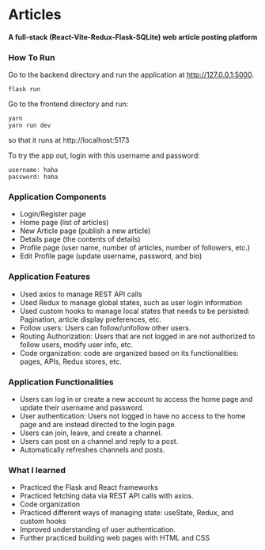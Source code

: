 # Articles

#### A full-stack (React-Vite-Redux-Flask-SQLite) web article posting platform 

### **How To Run**

Go to the backend directory and run the application at http://127.0.0.1:5000.

```
flask run
```

Go to the frontend directory and run:

```
yarn
yarn run dev
```

so that it runs at  http://localhost:5173

To try the app out, login with this username and password:

```
username: haha
password: haha
```

### Application Components
- Login/Register page
- Home page (list of articles)
- New Article page (publish a new article)
- Details page (the contents of details)
- Profile page (user name, number of articles, number of followers, etc.)
- Edit Profile page (update username, password, and bio)

### Application Features

- Used axios to manage REST API calls
- Used Redux to manage global states, such as user login information
- Used custom hooks to manage local states that needs to be persisted: Pagination, article display preferences, etc.
- Follow users: Users can follow/unfollow other users.
- Routing Authorization: Users that are not logged in are not authorized to follow users, modify user info, etc.
- Code organization: code are organized based on its functionalities: pages, APIs, Redux stores, etc.


### Application Functionalities

- Users can log in or create a new account to access the home page and update their username and password.
- User authentication: Users not logged in have no access to the home page and are instead directed to the login page.
- Users can join, leave, and create a channel.
- Users can post on a channel and reply to a post.
- Automatically refreshes channels and posts.

### **What I learned**

- Practiced the Flask and React frameworks
- Practiced fetching data via REST API calls with axios.
- Code organization
- Practiced different ways of managing state: useState, Redux, and custom hooks
- Improved understanding of user authentication.
- Further practiced building web pages with HTML and CSS 






